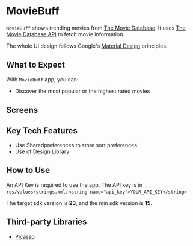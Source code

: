 # MovieBuff
``MovieBuff`` shows trending movies from [The Movie Database](https://www.themoviedb.org/?language=en). It uses [The Movie Database API](https://www.themoviedb.org/documentation/api) to fetch movie information.

The whole UI design follows Google's [Material Design](https://developer.android.com/design/index.html) principles.


## What to Expect
With ``MovieBuff`` app, you can:
* Discover the most popular or the highest rated movies

## Screens


## Key Tech Features
* Use Sharedpreferences to store sort preferences
* Use of Design Library
  

## How to Use
An API Key is required to use the app. The API key is in ``res/values/strings.xml``:
    ```
    <string name="api_key">YOUR_API_KEY</string>
    ```

The target sdk version is **23**, and the min sdk version is **15**.


## Third-party Libraries
* [Picasso](http://square.github.io/picasso/)
